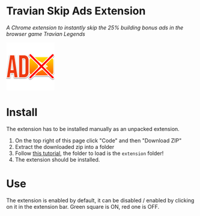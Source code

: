 # Travian Skip Ads Extension
*A Chrome extension to instantly skip the 25% building bonus ads in the browser game Travian Legends*

![](extension/images/2/icon128.png)

# Install
The extension has to be installed manually as an unpacked extension.

1. On the top right of this page click "Code" and then "Download ZIP"
2. Extract the downloaded zip into a folder
3. Follow [this tutorial](https://webkul.com/blog/how-to-install-the-unpacked-extension-in-chrome/), the folder to load is the `extension` folder!
4. The extension should be installed.

# Use
The extension is enabled by default, it can be disabled / enabled by clicking on it in the extension bar. Green square is ON, red one is OFF.
